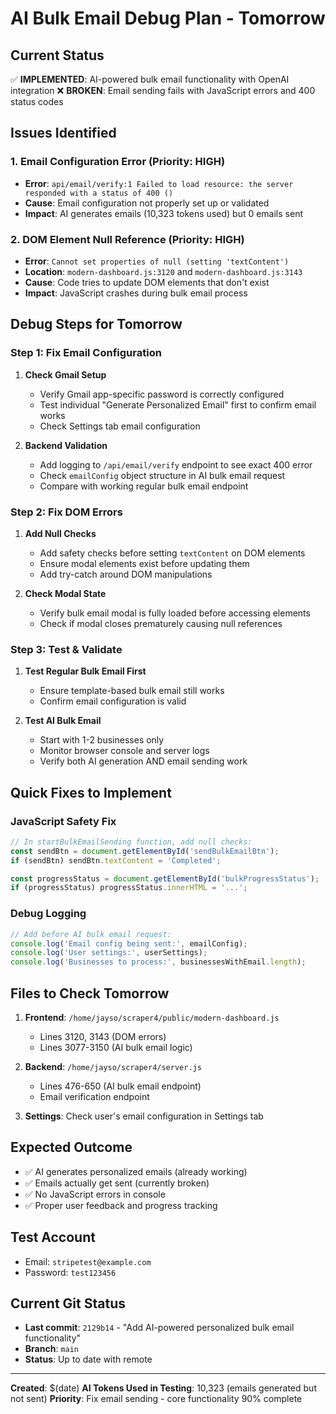 # AI Bulk Email Debug Plan - Tomorrow

## Current Status
✅ **IMPLEMENTED**: AI-powered bulk email functionality with OpenAI integration
❌ **BROKEN**: Email sending fails with JavaScript errors and 400 status codes

## Issues Identified

### 1. Email Configuration Error (Priority: HIGH)
- **Error**: `api/email/verify:1 Failed to load resource: the server responded with a status of 400 ()`  
- **Cause**: Email configuration not properly set up or validated
- **Impact**: AI generates emails (10,323 tokens used) but 0 emails sent

### 2. DOM Element Null Reference (Priority: HIGH)  
- **Error**: `Cannot set properties of null (setting 'textContent')`
- **Location**: `modern-dashboard.js:3120` and `modern-dashboard.js:3143`
- **Cause**: Code tries to update DOM elements that don't exist
- **Impact**: JavaScript crashes during bulk email process

## Debug Steps for Tomorrow

### Step 1: Fix Email Configuration
1. **Check Gmail Setup**
   - Verify Gmail app-specific password is correctly configured
   - Test individual "Generate Personalized Email" first to confirm email works
   - Check Settings tab email configuration

2. **Backend Validation**
   - Add logging to `/api/email/verify` endpoint to see exact 400 error
   - Check `emailConfig` object structure in AI bulk email request
   - Compare with working regular bulk email endpoint

### Step 2: Fix DOM Errors
1. **Add Null Checks**
   - Add safety checks before setting `textContent` on DOM elements
   - Ensure modal elements exist before updating them
   - Add try-catch around DOM manipulations

2. **Check Modal State**
   - Verify bulk email modal is fully loaded before accessing elements
   - Check if modal closes prematurely causing null references

### Step 3: Test & Validate
1. **Test Regular Bulk Email First**
   - Ensure template-based bulk email still works
   - Confirm email configuration is valid

2. **Test AI Bulk Email**
   - Start with 1-2 businesses only
   - Monitor browser console and server logs
   - Verify both AI generation AND email sending work

## Quick Fixes to Implement

### JavaScript Safety Fix
```javascript
// In startBulkEmailSending function, add null checks:
const sendBtn = document.getElementById('sendBulkEmailBtn');
if (sendBtn) sendBtn.textContent = 'Completed';

const progressStatus = document.getElementById('bulkProgressStatus');
if (progressStatus) progressStatus.innerHTML = '...';
```

### Debug Logging
```javascript
// Add before AI bulk email request:
console.log('Email config being sent:', emailConfig);
console.log('User settings:', userSettings);
console.log('Businesses to process:', businessesWithEmail.length);
```

## Files to Check Tomorrow

1. **Frontend**: `/home/jayso/scraper4/public/modern-dashboard.js`
   - Lines 3120, 3143 (DOM errors)
   - Lines 3077-3150 (AI bulk email logic)

2. **Backend**: `/home/jayso/scraper4/server.js`  
   - Lines 476-650 (AI bulk email endpoint)
   - Email verification endpoint

3. **Settings**: Check user's email configuration in Settings tab

## Expected Outcome
- ✅ AI generates personalized emails (already working)
- ✅ Emails actually get sent (currently broken)  
- ✅ No JavaScript errors in console
- ✅ Proper user feedback and progress tracking

## Test Account
- Email: `stripetest@example.com`
- Password: `test123456`

## Current Git Status
- **Last commit**: `2129b14` - "Add AI-powered personalized bulk email functionality"
- **Branch**: `main`
- **Status**: Up to date with remote

---
**Created**: $(date)
**AI Tokens Used in Testing**: 10,323 (emails generated but not sent)
**Priority**: Fix email sending - core functionality 90% complete